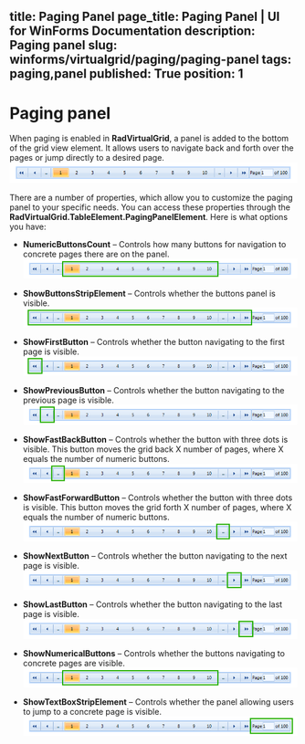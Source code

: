 title: Paging Panel
page_title: Paging Panel | UI for WinForms Documentation
description: Paging panel
slug: winforms/virtualgrid/paging/paging-panel
tags: paging,panel
published: True
position: 1
---

# Paging panel


When paging is enabled in __RadVirtualGrid__, a panel is added to the bottom of the grid view element. It allows users to navigate back and forth over the pages or jump directly to a desired page.<br>![gridview-paging-panel 001](images/gridview-paging-panel001.png)

There are a number of properties, which allow you to customize the paging panel to your specific needs. You can access these properties through the __RadVirtualGrid.TableElement.PagingPanelElement__. Here is what options you have:

* __NumericButtonsCount__ – Controls how many buttons for navigation to concrete pages there are on the panel.<br>![gridview-paging-panel 002](images/gridview-paging-panel002.png)

* __ShowButtonsStripElement__ – Controls whether the buttons panel is visible.<br>![gridview-paging-panel 003](images/gridview-paging-panel003.png)

* __ShowFirstButton__ – Controls whether the button navigating to the first page is visible.<br>![gridview-paging-panel 006](images/gridview-paging-panel006.png)

* __ShowPreviousButton__ – Controls whether the button navigating to the previous page is visible.<br>![gridview-paging-panel 009](images/gridview-paging-panel009.png)

* __ShowFastBackButton__ – Controls whether the button with three dots is visible. This button moves the grid back X number of pages, where X equals the number of numeric buttons.<br>![gridview-paging-panel 004](images/gridview-paging-panel004.png)

* __ShowFastForwardButton__ – Controls whether the button with three dots is visible. This button moves the grid forth X number of pages, where X equals the number of numeric buttons.<br>![gridview-paging-panel 005](images/gridview-paging-panel005.png)

* __ShowNextButton__ – Controls whether the button navigating to the next page is visible.<br>![gridview-paging-panel 008](images/gridview-paging-panel008.png)

* __ShowLastButton__ – Controls whether the button navigating to the last page is visible.<br>![gridview-paging-panel 007](images/gridview-paging-panel007.png)

* __ShowNumericalButtons__ – Controls whether the buttons navigating to concrete pages are visible.<br>![gridview-paging-panel 002](images/gridview-paging-panel002.png)

* __ShowTextBoxStripElement__ – Controls whether the panel allowing users to jump to a concrete page is visible.<br>![gridview-paging-panel 010](images/gridview-paging-panel010.png)